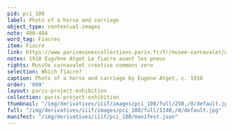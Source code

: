 ```yaml
---
pid: pci_100
label: Photo of a horse and carriage
object_type: contextual-images
note: 400-404
word_tag: Fiacres
item: Fiacre
link: https://www.parismuseescollections.paris.fr/fr/musee-carnavalet/oeuvres/le-fiacre-avant-les-pneus#infos-principales
notes: 1910 Eug√®ne Atget Le fiacre avant les pneus
rights: Mus√©e carnavalet creative commons zero
selection: Which fiacre?
caption: Photo of a horse and carriage by Eugène Atget, c. 1910
order: '099'
layout: paris-project-exhibition
collection: paris-project-exhibition
thumbnail: "/img/derivatives/iiif/images/pci_100/full/250,/0/default.jpg"
full: "/img/derivatives/iiif/images/pci_100/full/1140,/0/default.jpg"
manifest: "/img/derivatives/iiif/pci_100/manifest.json"
---
```

